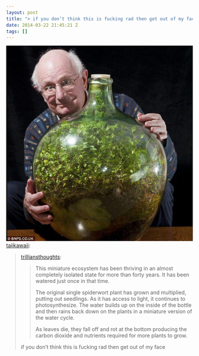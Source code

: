 ```yaml
---
layout: post
title: "> if you don’t think this is fucking rad then get out of my face"
date: 2014-03-22 21:45:21 Z
tags: []
---
```

![](/media/2014/03/80397878387.jpg)
[taiikawaii](http://taiikawaii.tumblr.com/post/65785328485/trilliansthoughts-this-miniature-ecosystem-has):

> [trilliansthoughts](http://trilliansthoughts.tumblr.com/post/41556473972/this-miniature-ecosystem-has-been-thriving-in-an):
> 
> > This miniature ecosystem has been thriving in an almost completely isolated state for more than forty years. It has been watered just once in that time.  
> >   
> > The original single spiderwort plant has grown and multiplied, putting out seedlings. As it has access to light, it continues to photosynthesize. The water builds up on the inside of the bottle and then rains back down on the plants in a miniature version of the water cycle.  
> > 
> > As leaves die, they fall off and rot at the bottom producing the carbon dioxide and nutrients required for more plants to grow.
> 
> if you don’t think this is fucking rad then get out of my face
